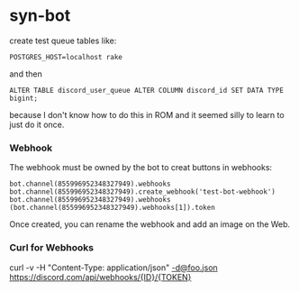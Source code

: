# syn-bot


create test queue tables like:
```
POSTGRES_HOST=localhost rake
```

and then

`ALTER TABLE discord_user_queue ALTER COLUMN discord_id SET DATA TYPE bigint;`

because I don't know how to do this in ROM and it seemed silly to learn to just do it once.


### Webhook
The webhook must be owned by the bot to creat buttons in webhooks:

```
bot.channel(855996952348327949).webhooks
bot.channel(855996952348327949).create_webhook('test-bot-webhook')
bot.channel(855996952348327949).webhooks
(bot.channel(855996952348327949).webhooks[1]).token
```

Once created, you can rename the webhook and add an image on the Web.

### Curl for Webhooks

curl -v -H "Content-Type: application/json"  -d@foo.json https://discord.com/api/webhooks/{ID}/{TOKEN}